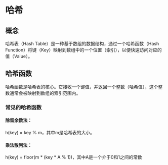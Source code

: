 # 哈希
## 概念
哈希表（Hash Table）是一种基于数组的数据结构，通过一个哈希函数（Hash Function）将键（Key）映射到数组中的一个位置（索引），以便快速访问对应的值（Value）。
## 哈希函数
哈希函数是哈希表的核心。它接收一个键值，并返回一个整数（哈希值），这个整数通常会被映射到数组的索引范围内。
### 常见的哈希函数
#### 除留余数法：
h(key) = key % m，其中m是哈希表的大小。
#### 乘法散列法：
h(key) = floor(m * (key * A % 1))，其中A是一个介于0和1之间的常数

